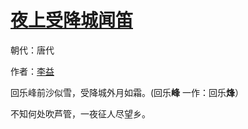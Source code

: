 # [夜上受降城闻笛](http://so.gushiwen.org/view_14934.aspx)

朝代：唐代

作者：[李益](http://so.gushiwen.org/author_484.aspx)

回乐峰前沙似雪，受降城外月如霜。(回乐<strong>峰</strong> 一作：回乐<strong>烽</strong>）

不知何处吹芦管，一夜征人尽望乡。

